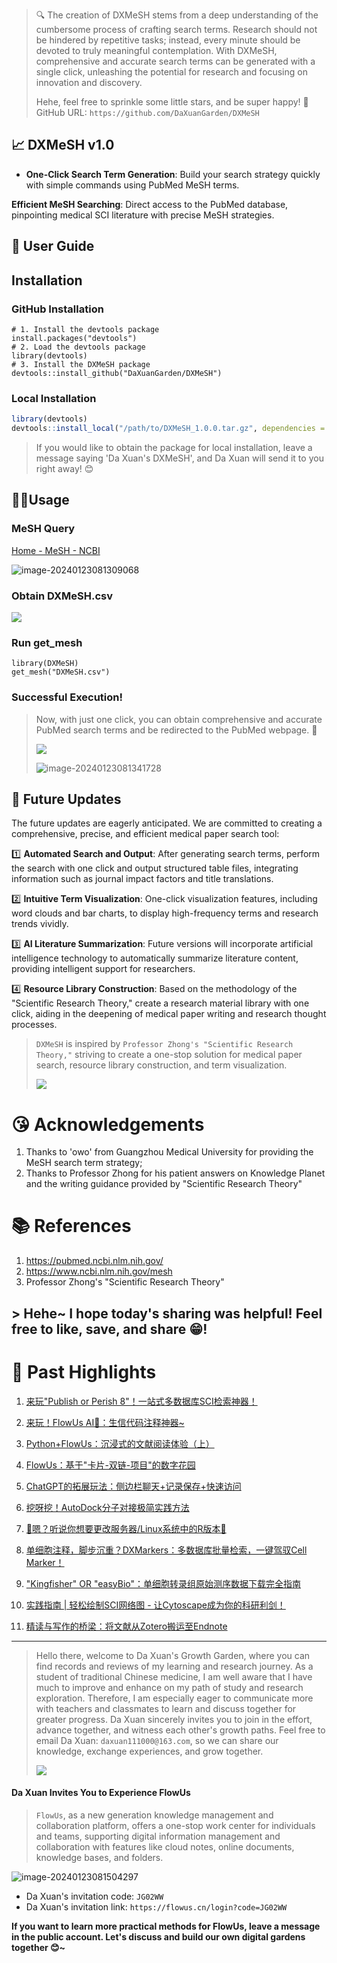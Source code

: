 > 🔍 The creation of DXMeSH stems from a deep understanding of the cumbersome process of crafting search terms. Research should not be hindered by repetitive tasks; instead, every minute should be devoted to truly meaningful contemplation. With DXMeSH, comprehensive and accurate search terms can be generated with a single click, unleashing the potential for research and focusing on innovation and discovery.
>
> Hehe, feel free to sprinkle some little stars, and be super happy! 🤩 GitHub URL: `https://github.com/DaXuanGarden/DXMeSH`

## 📈 DXMeSH v1.0

-   **One-Click Search Term Generation**: Build your search strategy quickly with simple commands using PubMed MeSH terms.

**Efficient MeSH Searching**: Direct access to the PubMed database, pinpointing medical SCI literature with precise MeSH strategies.

## 🎯 User Guide

## Installation

### GitHub Installation

```         
# 1. Install the devtools package
install.packages("devtools")
# 2. Load the devtools package
library(devtools)
# 3. Install the DXMeSH package
devtools::install_github("DaXuanGarden/DXMeSH")
```

### Local Installation

``` r
library(devtools)
devtools::install_local("/path/to/DXMeSH_1.0.0.tar.gz", dependencies = TRUE, upgrade = FALSE)
```

> If you would like to obtain the package for local installation, leave a message saying 'Da Xuan's DXMeSH', and Da Xuan will send it to you right away! 😊

## 🦸🏻Usage

### MeSH Query

[Home - MeSH - NCBI](https://www.ncbi.nlm.nih.gov/mesh)

![image-20240123081309068](test/8wZmthLXiH.png)

### Obtain DXMeSH.csv

![](test/XDWp1a3k4m.png)

### Run get_mesh

```         
library(DXMeSH)
get_mesh("DXMeSH.csv")
```

### Successful Execution!

> Now, with just one click, you can obtain comprehensive and accurate PubMed search terms and be redirected to the PubMed webpage. 🎉
>
> ![](test/sodq8ixXMQ.png)
>
> ![image-20240123081341728](test/B3BGNwq33k.png)

## 🐾 Future Updates

The future updates are eagerly anticipated. We are committed to creating a comprehensive, precise, and efficient medical paper search tool:

1️⃣ **Automated Search and Output**: After generating search terms, perform the search with one click and output structured table files, integrating information such as journal impact factors and title translations.

2️⃣ **Intuitive Term Visualization**: One-click visualization features, including word clouds and bar charts, to display high-frequency terms and research trends vividly.

3️⃣ **AI Literature Summarization**: Future versions will incorporate artificial intelligence technology to automatically summarize literature content, providing intelligent support for researchers.

4️⃣ **Resource Library Construction**: Based on the methodology of the "Scientific Research Theory," create a research material library with one click, aiding in the deepening of medical paper writing and research thought processes.

> `DXMeSH` is inspired by `Professor Zhong's "Scientific Research Theory,"` striving to create a one-stop solution for medical paper search, resource library construction, and term visualization.
>
> ![](test/20240123082109.jpg)

# 😘 Acknowledgements

1.  Thanks to 'owo' from Guangzhou Medical University for providing the MeSH search term strategy;
2.  Thanks to Professor Zhong for his patient answers on Knowledge Planet and the writing guidance provided by "Scientific Research Theory"

# 📚 References

1.  <https://pubmed.ncbi.nlm.nih.gov/>
2.  <https://www.ncbi.nlm.nih.gov/mesh>
3.  Professor Zhong's "Scientific Research Theory"

## \> Hehe\~ I hope today's sharing was helpful! Feel free to like, save, and share 😁!

# 🎉 Past Highlights

1.  [来玩"Publish or Perish 8"！一站式多数据库SCI检索神器！](https://mp.weixin.qq.com/s/c2QTdHM1oiZO4WKhI4JYwA)

2.  [来玩！FlowUs AI🤖：生信代码注释神器\~](https://mp.weixin.qq.com/s/Cq-qyDWVH3jfCs9GHcfD_A)

3.  [Python+FlowUs：沉浸式的文献阅读体验（上）](https://mp.weixin.qq.com/s/u4ZVW03U9UGvUGSPndnpKw)

4.  [FlowUs：基于"卡片-双链-项目"的数字花园](https://mp.weixin.qq.com/s/TCW87DHmitlt9CVV9-WZaw)

5.  [ChatGPT的拓展玩法：侧边栏聊天+记录保存+快速访问](https://mp.weixin.qq.com/s?__biz=Mzg4NTgyODM0Ng==&mid=2247483842&idx=1&sn=a4daf9b528144d373b0cfb65293ebde9&chksm=cfa3be57f8d4374102533b2ce15c37cd49541d05e887dddbcff53619a289358ad6073334c4df&token=665025671&lang=zh_CN#rd)

6.  [挖呀挖！AutoDock分子对接极简实践方法](https://mp.weixin.qq.com/s?__biz=Mzg4NTgyODM0Ng==&mid=2247483955&idx=1&sn=7b1271f049db4ba8700c0f6c5c4e9d7b&chksm=cfa3bda6f8d434b0c7bf06673d1288048017a09fc6912c175f89cef35dc242d4dc6a7a89b67e&token=1780878932&lang=zh_CN#rd)

7.  [🎉嗯？听说你想要更改服务器/Linux系统中的R版本🐣](https://mp.weixin.qq.com/s?__biz=Mzg4NTgyODM0Ng==&mid=2247484005&idx=1&sn=e4c84edde7a28aec02f90b855e39fe4f&chksm=cfa3bdf0f8d434e664ffe5244cad1953bbd3bda728df843b59705aeab0e0e73f1ae80108649f&token=1780878932&lang=zh_CN#rd)

8.  [单细胞注释，脚步沉重？DXMarkers：多数据库批量检索，一键驾驭Cell Marker！](https://mp.weixin.qq.com/s?__biz=Mzg4NTgyODM0Ng==&mid=2247484096&idx=1&sn=090eab75d405b40e5e6283c77bc2523c&chksm=cfa3bd55f8d434437598488b7d7b7aa1bf8ddab3b0245e5b81675d75233e2fb28064077962fe&token=1600352050&lang=zh_CN#rd)

9.  ["Kingfisher" OR "easyBio"：单细胞转录组原始测序数据下载完全指南](https://mp.weixin.qq.com/s?__biz=Mzg4NTgyODM0Ng==&mid=2247484168&idx=1&sn=c530047f6f7bf6d5e82181c7e5240d3e&chksm=cfa3bc9df8d4358b19d334e040135422d6ca418d7ff671f98d464ea3b01d70bf414da0ed8e12&token=153066669&lang=zh_CN#rd)

10. [实践指南 \| 轻松绘制SCI网络图 - 让Cytoscape成为你的科研利剑！](https://mp.weixin.qq.com/s?__biz=Mzg4NTgyODM0Ng==&mid=2247484181&idx=1&sn=1f6ac7c7d069ce1682136f6546401765&chksm=cfa3bc80f8d435969b5f26caffe0841c3158d54db71e7626e5c7cbe1230ed72066b50e564387&token=153066669&lang=zh_CN#rd)

11. [精读与写作的桥梁：将文献从Zotero搬运至Endnote](https://mp.weixin.qq.com/s?__biz=Mzg4NTgyODM0Ng==&mid=2247484223&idx=1&sn=4495ef5da03a9edf0f419baf397ad323&chksm=cfa3bcaaf8d435bcd41347d72675c46cb89bd1f222235c2f0afed3a40b92791930b1e17f9177&token=359264839&lang=zh_CN#rd)

------------------------------------------------------------------------

> Hello there, welcome to Da Xuan's Growth Garden, where you can find records and reviews of my learning and research journey. As a student of traditional Chinese medicine, I am well aware that I have much to improve and enhance on my path of study and research exploration. Therefore, I am especially eager to communicate more with teachers and classmates to learn and discuss together for greater progress. Da Xuan sincerely invites you to join in the effort, advance together, and witness each other's growth paths. Feel free to email Da Xuan: `daxuan111000@163.com`, so we can share our knowledge, exchange experiences, and grow together.
>
> ![](test/cOP3pMi25R.png)

#### Da Xuan Invites You to Experience FlowUs

> `FlowUs`, as a new generation knowledge management and collaboration platform, offers a one-stop work center for individuals and teams, supporting digital information management and collaboration with features like cloud notes, online documents, knowledge bases, and folders.

![image-20240123081504297](test/jLpWHcMPCk.png)

-   Da Xuan's invitation code: `JG02WW`
-   Da Xuan's invitation link: `https://flowus.cn/login?code=JG02WW`

**If you want to learn more practical methods for FlowUs, leave a message in the public account. Let's discuss and build our own digital gardens together 😊\~**
